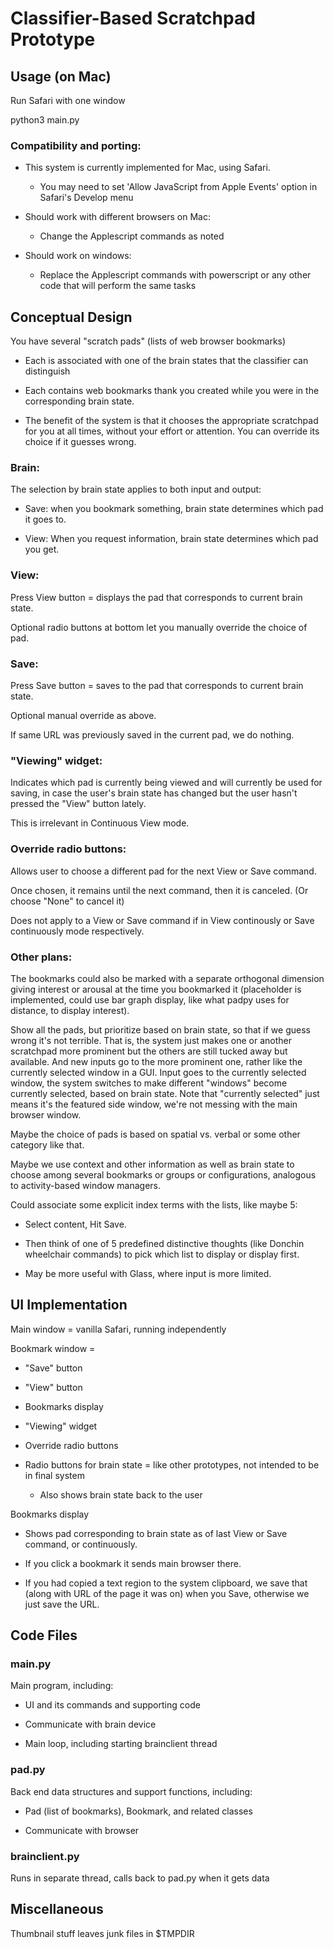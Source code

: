 # Classifier-Based Scratchpad Prototype

## Usage (on Mac)

Run Safari with one window

python3 main.py


### Compatibility and porting:

* This system is currently implemented for Mac, using Safari.

    * You may need to set 'Allow JavaScript from Apple Events' option in
Safari's Develop menu

* Should work with different browsers on Mac: 

    * Change the Applescript commands as noted

* Should work on windows:

    * Replace the Applescript commands
with powerscript or any other code that will
perform the same tasks

## Conceptual Design

You have several "scratch pads" (lists of web browser bookmarks)

* Each is associated with one of the brain
states that the classifier can distinguish

* Each contains web bookmarks thank you created while you were in the corresponding brain state.

* The benefit of the system is that it chooses the appropriate scratchpad for you at all times, without your effort or attention.
You can override its choice if it guesses wrong.


### Brain:

The selection by brain state applies to both input and output:

* Save: when you bookmark something, brain state determines
which pad it goes to.

* View: When you request information, brain state determines
which pad you get.

### View:

Press View button = displays the pad that corresponds
to current brain state.

Optional radio buttons at bottom let you
manually override the choice of pad.

### Save:

Press Save button = saves to the pad that corresponds
to current brain state.

Optional manual override as above.

If same URL was previously saved in the current pad, we do nothing.

### "Viewing" widget:

Indicates which pad is currently being viewed and will currently be used for saving,
in case the user's brain state has changed but the user hasn't pressed the
"View" button lately.

This is irrelevant in Continuous View mode.

### Override radio buttons:

Allows user to choose a different pad for the next View or Save command.

Once chosen, it remains until the next command, then it is canceled.
(Or choose "None" to cancel it)

Does not apply to a View or Save command if in View continously or Save
continuously mode respectively.


### Other plans:

The bookmarks could also be marked with a separate orthogonal
dimension giving interest or arousal at the time you bookmarked it
(placeholder is implemented,
could use bar graph display, like what padpy uses for distance,
to display interest).

Show all the pads, but prioritize based on brain state,
so that if we guess wrong it's not terrible.
That is, the system just makes one or another scratchpad more prominent
but the others are still tucked away but available. And
new inputs go to the more prominent one,
rather like the currently selected window in a GUI. Input goes to the
currently selected window, the system switches to make different "windows"
become currently selected, based on brain state.
Note that "currently selected" just means it's the featured
side window, we're not messing with the main browser window.

Maybe the choice of pads is based on spatial
vs. verbal or some other category like that.

Maybe we use context and other information as well as
brain state to choose among several bookmarks or groups or
configurations, analogous to activity-based window managers.

Could associate some explicit index terms with the lists, like maybe 5:

* Select content, Hit Save.

* Then think of one of 5 predefined distinctive thoughts
(like Donchin wheelchair commands) to pick which list to display
or display first.

* May be more useful with Glass, where input is more limited.


## UI Implementation

Main window = vanilla Safari, running independently

Bookmark window =

* "Save" button

* "View" button

* Bookmarks display

* "Viewing" widget

* Override radio buttons

* Radio buttons for brain state = like other prototypes, not intended to be in final system

    * Also shows brain state back to the user

Bookmarks display

* Shows pad corresponding to brain state as of last View or Save command,
or continuously.

* If you click a bookmark it sends main browser there.

* If you had copied a text region to the system clipboard, we save that (along
with URL of the page it was on) when you Save, otherwise we just save the
URL.


## Code Files

### main.py

Main program, including:

* UI and its commands and supporting code

* Communicate with brain device

* Main loop, including starting brainclient thread

### pad.py

Back end data structures and support functions, including:

* Pad (list of bookmarks), Bookmark, and related classes

* Communicate with browser

### brainclient.py

Runs in separate thread, calls back to pad.py when it gets data

## Miscellaneous

Thumbnail stuff leaves junk files in $TMPDIR
